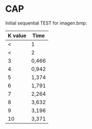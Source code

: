 # CAP

Initial sequential TEST for imagen.bmp:

| K value | Time |
| ------- | ---- |
<| 1 | 0,073 |>
<| 2 | 0,277 |>
| 3 | 0,466 |
| 4 | 0,942 |
| 5 | 1,374 |
| 6 | 1,791 |
| 7 | 2,264 |
| 8 | 3,632 |
| 9 | 3,196 |
| 10 | 3,371 |


